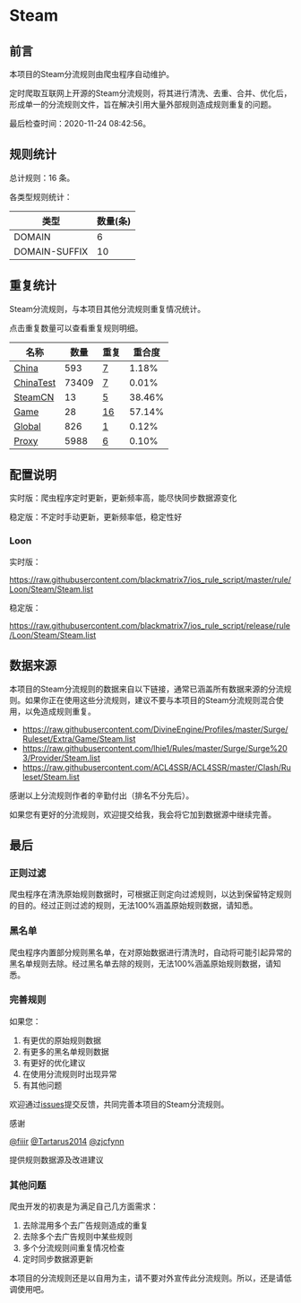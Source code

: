 # Steam

## 前言

本项目的Steam分流规则由爬虫程序自动维护。

定时爬取互联网上开源的Steam分流规则，将其进行清洗、去重、合并、优化后，形成单一的分流规则文件，旨在解决引用大量外部规则造成规则重复的问题。



最后检查时间：2020-11-24 08:42:56。

## 规则统计

总计规则：16 条。

各类型规则统计：

| 类型 | 数量(条) |
| ---- | ---- |
| DOMAIN | 6 |
| DOMAIN-SUFFIX | 10 |
## 重复统计

Steam分流规则，与本项目其他分流规则重复情况统计。

点击重复数量可以查看重复规则明细。

| 名称 | 数量 | 重复 | 重合度 |
| ---- | ---- | ---- | ------ |
|  [China](https://github.com/blackmatrix7/ios_rule_script/tree/master/rule/Loon/China)    | 593   | [7](https://github.com/blackmatrix7/ios_rule_script/tree/master/rule/Loon/Steam/Repeat/China.list)   |   1.18%  |
|  [ChinaTest](https://github.com/blackmatrix7/ios_rule_script/tree/master/rule/Loon/ChinaTest)    | 73409   | [7](https://github.com/blackmatrix7/ios_rule_script/tree/master/rule/Loon/Steam/Repeat/ChinaTest.list)   |   0.01%  |
|  [SteamCN](https://github.com/blackmatrix7/ios_rule_script/tree/master/rule/Loon/SteamCN)    | 13   | [5](https://github.com/blackmatrix7/ios_rule_script/tree/master/rule/Loon/Steam/Repeat/SteamCN.list)   |   38.46%  |
|  [Game](https://github.com/blackmatrix7/ios_rule_script/tree/master/rule/Loon/Game)    | 28   | [16](https://github.com/blackmatrix7/ios_rule_script/tree/master/rule/Loon/Steam/Repeat/Game.list)   |   57.14%  |
|  [Global](https://github.com/blackmatrix7/ios_rule_script/tree/master/rule/Loon/Global)    | 826   | [1](https://github.com/blackmatrix7/ios_rule_script/tree/master/rule/Loon/Steam/Repeat/Global.list)   |   0.12%  |
|  [Proxy](https://github.com/blackmatrix7/ios_rule_script/tree/master/rule/Loon/Proxy)    | 5988   | [6](https://github.com/blackmatrix7/ios_rule_script/tree/master/rule/Loon/Steam/Repeat/Proxy.list)   |   0.10%  |
## 配置说明

实时版：爬虫程序定时更新，更新频率高，能尽快同步数据源变化

稳定版：不定时手动更新，更新频率低，稳定性好

### Loon 
实时版：

https://raw.githubusercontent.com/blackmatrix7/ios_rule_script/master/rule/Loon/Steam/Steam.list

稳定版：

https://raw.githubusercontent.com/blackmatrix7/ios_rule_script/release/rule/Loon/Steam/Steam.list

## 数据来源

本项目的Steam分流规则的数据来自以下链接，通常已涵盖所有数据来源的分流规则。如果你正在使用这些分流规则，建议不要与本项目的Steam分流规则混合使用，以免造成规则重复。

- https://raw.githubusercontent.com/DivineEngine/Profiles/master/Surge/Ruleset/Extra/Game/Steam.list
- https://raw.githubusercontent.com/lhie1/Rules/master/Surge/Surge%203/Provider/Steam.list
- https://raw.githubusercontent.com/ACL4SSR/ACL4SSR/master/Clash/Ruleset/Steam.list


感谢以上分流规则作者的辛勤付出（排名不分先后）。

如果您有更好的分流规则，欢迎提交给我，我会将它加到数据源中继续完善。

## 最后

### 正则过滤

爬虫程序在清洗原始规则数据时，可根据正则定向过滤规则，以达到保留特定规则的目的。经过正则过滤的规则，无法100%涵盖原始规则数据，请知悉。

### 黑名单

爬虫程序内置部分规则黑名单，在对原始数据进行清洗时，自动将可能引起异常的黑名单规则去除。经过黑名单去除的规则，无法100%涵盖原始规则数据，请知悉。

### 完善规则

如果您：

1. 有更优的原始规则数据
2. 有更多的黑名单规则数据
3. 有更好的优化建议
4. 在使用分流规则时出现异常
5. 有其他问题

欢迎通过[issues](https://github.com/blackmatrix7/ios_rule_script/issues/new)提交反馈，共同完善本项目的Steam分流规则。

感谢

[@fiiir](https://github.com/fiiir) [@Tartarus2014](https://github.com/Tartarus2014) [@zjcfynn](https://github.com/zjcfynn) 

提供规则数据源及改进建议

### 其他问题

爬虫开发的初衷是为满足自己几方面需求：

1. 去除混用多个去广告规则造成的重复
2. 去除多个去广告规则中某些规则
3. 多个分流规则间重复情况检查
4. 定时同步数据源更新

本项目的分流规则还是以自用为主，请不要对外宣传此分流规则。所以，还是请低调使用吧。